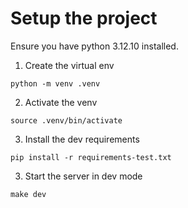 # Setup the project 

Ensure you have python 3.12.10 installed.

1. Create the virtual env
```
python -m venv .venv
```

2. Activate the venv

```
source .venv/bin/activate
```

3. Install the dev requirements
```
pip install -r requirements-test.txt
```

3. Start the server in dev mode
```
make dev
```


